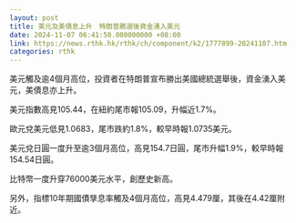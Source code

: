 ```yaml
---
layout: post
title: 美元及美債息上升　特朗普勝選後資金湧入美元
date: 2024-11-07 06:41:50.000000000 +08:00
link: https://news.rthk.hk/rthk/ch/component/k2/1777899-20241107.htm
categories: rthk
---
```


美元觸及逾4個月高位，投資者在特朗普宣布勝出美國總統選舉後，資金湧入美元，美債息亦上升。

美元指數高見105.44，在紐約尾市報105.09，升幅近1.7%。

歐元兌美元低見1.0683，尾市跌約1.8%，較早時報1.0735美元。

美元兌日圓一度升至逾3個月高位，高見154.7日圓，尾市升幅1.9%，較早時報154.54日圓。

比特幣一度升穿76000美元水平，創歷史新高。

另外，指標10年期國債孳息率觸及4個月高位，高見4.479厘，其後在4.42厘附近。
